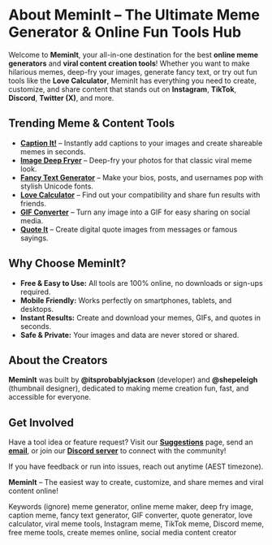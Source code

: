 ﻿# About MeminIt – The Ultimate Meme Generator & Online Fun Tools Hub

Welcome to **MeminIt**, your all-in-one destination for the best **online meme generators** and **viral content creation tools**! Whether you want to make hilarious memes, deep-fry your images, generate fancy text, or try out fun tools like the **Love Calculator**, MeminIt has everything you need to create, customize, and share content that stands out on **Instagram**, **TikTok**, **Discord**, **Twitter (X)**, and more.

## Trending Meme & Content Tools

- [**Caption It!**](/tools/caption-it) – Instantly add captions to your images and create shareable memes in seconds.
- [**Image Deep Fryer**](/tools/deepfry-it) – Deep-fry your photos for that classic viral meme look.
- [**Fancy Text Generator**](/tools/fancy-text-generator) – Make your bios, posts, and usernames pop with stylish Unicode fonts.
- [**Love Calculator**](/tools/love-calculator) – Find out your compatibility and share fun results with friends.
- [**GIF Converter**](/tools/gif-converter) – Turn any image into a GIF for easy sharing on social media.
- [**Quote It**](/tools/make-it-a-quote) – Create digital quote images from messages or famous sayings.

## Why Choose MeminIt?

- **Free & Easy to Use:** All tools are 100% online, no downloads or sign-ups required.
- **Mobile Friendly:** Works perfectly on smartphones, tablets, and desktops.
- **Instant Results:** Create and download your memes, GIFs, and quotes in seconds.
- **Safe & Private:** Your images and data are never stored or shared.

## About the Creators

**MeminIt** was built by **@itsprobablyjackson** (developer) and **@shepeleigh** (thumbnail designer), dedicated to making meme creation fun, fast, and accessible for everyone.

## Get Involved

Have a tool idea or feature request? Visit our [**Suggestions**](/suggestions) page, send an [**email**](mailto:mail@meminit.com), or join our [**Discord server**](https://discord.gg/gRtt6Srw65) to connect with the community!

If you have feedback or run into issues, reach out anytime (AEST timezone).

**MeminIt** – The easiest way to create, customize, and share memes and viral content online!

Keywords (ignore)
meme generator, online meme maker, deep fry image, caption meme, fancy text generator, GIF converter, quote generator, love calculator, viral meme tools, Instagram meme, TikTok meme, Discord meme, free meme tools, create memes online, social media content creator